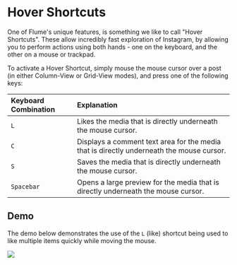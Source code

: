 # Hover Shortcuts

One of Flume's unique features, is something we like to call "Hover Shortcuts". These allow incredibly fast exploration of Instagram, by allowing you to perform actions using both hands - one on the keyboard, and the other on a mouse or trackpad.

To activate a Hover Shortcut, simply mouse the mouse cursor over a post \(in either Column-View or Grid-View modes\), and press one of the following keys:

| Keyboard Combination | Explanation |
| :--- | :--- |
| `L` | Likes the media that is directly underneath the mouse cursor. |
| `C` | Displays a comment text area for the media that is directly underneath the mouse cursor. |
| `S` | Saves the media that is directly underneath the mouse cursor. |
| `Spacebar` | Opens a large preview for the media that is directly underneath the mouse cursor. |

## Demo

The demo below demonstrates the use of the `L` \(like\) shortcut being used to like multiple items quickly while moving the mouse.

![](../.gitbook/assets/hovershortcuts.gif)

